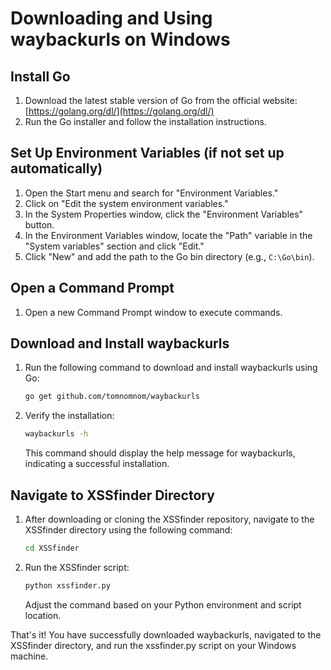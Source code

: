 # Downloading and Using waybackurls on Windows

## Install Go

1. Download the latest stable version of Go from the official website: [https://golang.org/dl/](https://golang.org/dl/)
2. Run the Go installer and follow the installation instructions.

## Set Up Environment Variables (if not set up automatically)

1. Open the Start menu and search for "Environment Variables."
2. Click on "Edit the system environment variables."
3. In the System Properties window, click the "Environment Variables" button.
4. In the Environment Variables window, locate the "Path" variable in the "System variables" section and click "Edit."
5. Click "New" and add the path to the Go bin directory (e.g., `C:\Go\bin`).

## Open a Command Prompt

1. Open a new Command Prompt window to execute commands.

## Download and Install waybackurls

1. Run the following command to download and install waybackurls using Go:
    ```bash
    go get github.com/tomnomnom/waybackurls
    ```

2. Verify the installation:
    ```bash
    waybackurls -h
    ```
   This command should display the help message for waybackurls, indicating a successful installation.


## Navigate to XSSfinder Directory

1. After downloading or cloning the XSSfinder repository, navigate to the XSSfinder directory using the following command:
    ```bash
    cd XSSfinder
    ```

2. Run the XSSfinder script:
    ```bash
    python xssfinder.py
    ```
   Adjust the command based on your Python environment and script location.

That's it! You have successfully downloaded waybackurls, navigated to the XSSfinder directory, and run the xssfinder.py script on your Windows machine.
